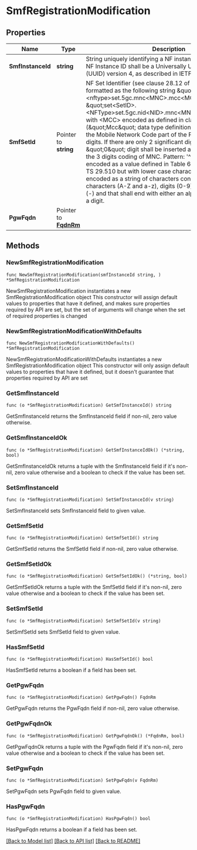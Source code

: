 # SmfRegistrationModification

## Properties

Name | Type | Description | Notes
------------ | ------------- | ------------- | -------------
**SmfInstanceId** | **string** | String uniquely identifying a NF instance. The format of the NF Instance ID shall be a  Universally Unique Identifier (UUID) version 4, as described in IETF RFC 4122.   | 
**SmfSetId** | Pointer to **string** | NF Set Identifier (see clause 28.12 of 3GPP TS 23.003), formatted as the following string \&quot;set&lt;Set ID&gt;.&lt;nftype&gt;set.5gc.mnc&lt;MNC&gt;.mcc&lt;MCC&gt;\&quot;, or  \&quot;set&lt;SetID&gt;.&lt;NFType&gt;set.5gc.nid&lt;NID&gt;.mnc&lt;MNC&gt;.mcc&lt;MCC&gt;\&quot; with  &lt;MCC&gt; encoded as defined in clause 5.4.2 (\&quot;Mcc\&quot; data type definition)  &lt;MNC&gt; encoding the Mobile Network Code part of the PLMN, comprising 3 digits.    If there are only 2 significant digits in the MNC, one \&quot;0\&quot; digit shall be inserted    at the left side to fill the 3 digits coding of MNC.  Pattern: &#39;^[0-9]{3}$&#39; &lt;NFType&gt; encoded as a value defined in Table 6.1.6.3.3-1 of 3GPP TS 29.510 but    with lower case characters &lt;Set ID&gt; encoded as a string of characters consisting of    alphabetic characters (A-Z and a-z), digits (0-9) and/or the hyphen (-) and that    shall end with either an alphabetic character or a digit.   | [optional] 
**PgwFqdn** | Pointer to [**FqdnRm**](FqdnRm.md) |  | [optional] 

## Methods

### NewSmfRegistrationModification

`func NewSmfRegistrationModification(smfInstanceId string, ) *SmfRegistrationModification`

NewSmfRegistrationModification instantiates a new SmfRegistrationModification object
This constructor will assign default values to properties that have it defined,
and makes sure properties required by API are set, but the set of arguments
will change when the set of required properties is changed

### NewSmfRegistrationModificationWithDefaults

`func NewSmfRegistrationModificationWithDefaults() *SmfRegistrationModification`

NewSmfRegistrationModificationWithDefaults instantiates a new SmfRegistrationModification object
This constructor will only assign default values to properties that have it defined,
but it doesn't guarantee that properties required by API are set

### GetSmfInstanceId

`func (o *SmfRegistrationModification) GetSmfInstanceId() string`

GetSmfInstanceId returns the SmfInstanceId field if non-nil, zero value otherwise.

### GetSmfInstanceIdOk

`func (o *SmfRegistrationModification) GetSmfInstanceIdOk() (*string, bool)`

GetSmfInstanceIdOk returns a tuple with the SmfInstanceId field if it's non-nil, zero value otherwise
and a boolean to check if the value has been set.

### SetSmfInstanceId

`func (o *SmfRegistrationModification) SetSmfInstanceId(v string)`

SetSmfInstanceId sets SmfInstanceId field to given value.


### GetSmfSetId

`func (o *SmfRegistrationModification) GetSmfSetId() string`

GetSmfSetId returns the SmfSetId field if non-nil, zero value otherwise.

### GetSmfSetIdOk

`func (o *SmfRegistrationModification) GetSmfSetIdOk() (*string, bool)`

GetSmfSetIdOk returns a tuple with the SmfSetId field if it's non-nil, zero value otherwise
and a boolean to check if the value has been set.

### SetSmfSetId

`func (o *SmfRegistrationModification) SetSmfSetId(v string)`

SetSmfSetId sets SmfSetId field to given value.

### HasSmfSetId

`func (o *SmfRegistrationModification) HasSmfSetId() bool`

HasSmfSetId returns a boolean if a field has been set.

### GetPgwFqdn

`func (o *SmfRegistrationModification) GetPgwFqdn() FqdnRm`

GetPgwFqdn returns the PgwFqdn field if non-nil, zero value otherwise.

### GetPgwFqdnOk

`func (o *SmfRegistrationModification) GetPgwFqdnOk() (*FqdnRm, bool)`

GetPgwFqdnOk returns a tuple with the PgwFqdn field if it's non-nil, zero value otherwise
and a boolean to check if the value has been set.

### SetPgwFqdn

`func (o *SmfRegistrationModification) SetPgwFqdn(v FqdnRm)`

SetPgwFqdn sets PgwFqdn field to given value.

### HasPgwFqdn

`func (o *SmfRegistrationModification) HasPgwFqdn() bool`

HasPgwFqdn returns a boolean if a field has been set.


[[Back to Model list]](../README.md#documentation-for-models) [[Back to API list]](../README.md#documentation-for-api-endpoints) [[Back to README]](../README.md)


